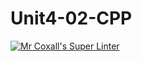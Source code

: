 # Unit4-02-CPP
[![Mr Coxall's Super Linter](https://github.com/ICS3U-Programming-Aaron-R-V-K/Unit4-02-CPP/workflows/Mr%20Coxall's%20Super%20Linter/badge.svg)](https://github.com/ICS3U-Programming-Aaron-R-V-K/Unit4-02-CPP/actions/)
